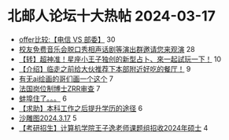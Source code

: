 # 北邮人论坛十大热帖 2024-03-17

- [offer比较:【电信 VS 部委】](https://bbs.byr.cn/article/Job/2208696) 30
- [校友免费音乐会脱口秀相声话剧等演出群邀请您来观演](https://bbs.byr.cn/article/Friends/2050801) 28
- [【转】超神准！星座小王子独创的新型占卜、來一起試玩一下！](https://bbs.byr.cn/article/Constellations/326533) 10
- [【介绍】临走之前给大伙推荐下本部附近好吃的餐厅！](https://bbs.byr.cn/article/Food/524415) 9
- [有无ai绘画的哥们画一个这个](https://bbs.byr.cn/article/Talking/6412410) 7
- [法国岗位制博士ZRR审查](https://bbs.byr.cn/article/GoAbroad/396648) 7
- [蚌埠住了。。。](https://bbs.byr.cn/article/Joke/731076) 6
- [【求助】本科工作之后提升学历的途径](https://bbs.byr.cn/article/WorkLife/1188887) 6
- [沙雕图2024.3.17](https://bbs.byr.cn/article/Picture/3359322) 5
- [【考研招生】计算机学院王子逸老师课题组招收2024年硕士](https://bbs.byr.cn/article/AimGraduate/1226392) 4


